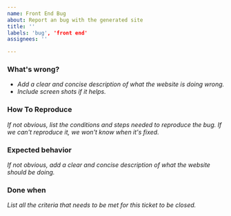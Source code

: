 ```yaml
---
name: Front End Bug
about: Report an bug with the generated site
title: ''
labels: 'bug', 'front end'
assignees: ''

---
```


### What's wrong?

* _Add a clear and concise description of what the website is doing wrong._
* _Include screen shots if it helps._

### How To Reproduce

_If not obvious, list the conditions and steps needed to reproduce the bug. If we can't
reproduce it, we won't know when it's fixed._

### Expected behavior

_If not obvious, add a clear and concise description of what the website should be doing._

### Done when

_List all the criteria that needs to be met for this ticket to be closed._
